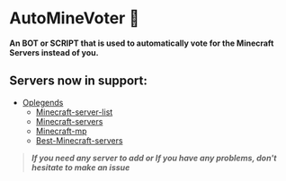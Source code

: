 # AutoMineVoter :robot:
**An **BOT** or **SCRIPT** that is used to automatically vote for the **Minecraft Servers** instead of you.**
## Servers now in support:
* [Oplegends](https://oplegends.com/)
    - [Minecraft-server-list](https://minecraft-server-list.com/server/443038/vote/)
    - [Minecraft-servers](https://minecraftservers.org/vote/580828)
    - [Minecraft-mp](https://minecraft-mp.com/server/252752/vote/)
    - [Best-Minecraft-servers](https://best-minecraft-servers.co/server-oplegends.4667/vote)
>***If you need any server to add or If you have any problems, don't hesitate to make an issue***